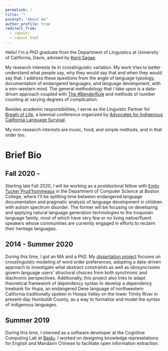 ```yaml
---
permalink: /
title: ""
excerpt: "About me"
author_profile: true
redirect_from: 
  - /about/
  - /about.html
---
```



Hello! I'm a PhD graduate from the Department of Linguistics at University of California, Davis, advised by [Kenji Sagae](http://www.sagae.org). 

My research interests lie in crosslinguistic variation. My work tries to better understand what people say, why they would say that and when they would say that. I address these questions from the angle of language typology, documentation of endangered languages, and language development, with a non-western mind. The general methodology that I take upon is a data-driven approach coupled with [The #BenderRule](https://thegradient.pub/the-benderrule-on-naming-the-languages-we-study-and-why-it-matters/) and methods of number counting at varying degrees of complication. 

Besides academic responsibilities, I serve as the Linguistic Partner for [Breath of Life](https://aicls.org/breath-of-life-institute/), a biennial conference organized by [Advocates for Indigenous California Language Survival](https://aicls.org). 

My non-research interests are music, food, and simple methods, and in that order too.



Brief Bio
======

Fall 2020 -
------

Starting late Fall 2020, I will be working as a postdoctoral fellow with [Emily Tucker Prud'hommeaux](http://cs.bc.edu/~prudhome/publications.html) in the Department of Computer Science at Boston College, where I'll be splitting time between endangered language documentation and pragmatic analysis of language development in children with autism spectrum disorder. The former will be focusing on developing and applying natural language generation technologies to the Iroquoian language family, most of which have very few or no living native/fluent speakers whose communities are currently engaged in efforts to reclaim their heritage languages.


2014 - Summer 2020
------

During this time, I got an MA and a PhD. My [dissertation project](http://zoeyliu18.github.io/files/Zoey_Dissertation.pdf) focuses on crosslinguistic modeling of word order preferences, adopting a data-driven approach to investigate what abstract constraints as well as idiosyncrasies govern language users' structural choices from both synchronic and diachronic perspectives. Additionally, this project also tries to adapt theoretical framework of dependency syntax to develop a dependency treebank for Hupa, an endangered Dene language of northwestern California traditionally spoken in Hoopa Valley on the lower Trinity River in present-day Humboldt County, as a way to formalize and model the syntax of indigenous languages.


Summer 2019 
------

During this time, I interned as a software developer at the Cognitive Computing Lab at [Baidu](http://research.baidu.com/Index). I worked on designing knowledge represetations for English and Mandarin Chinese to facilitate open information extraction.


